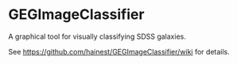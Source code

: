 GEGImageClassifier
==================

A graphical tool for visually classifying SDSS galaxies.

See https://github.com/hainest/GEGImageClassifier/wiki for details.